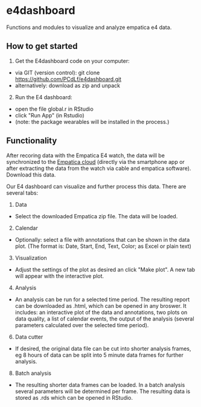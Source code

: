 # e4dashboard

Functions and modules to visualize and analyze empatica e4 data. 

## How to get started

1) Get the E4dashboard code on your computer:
  - via GIT (version control): git clone https://github.com/PCdLf/e4dashboard.git
  - alternatively: download as zip and unpack

2) Run the E4 dashboard:
  - open the file global.r in RStudio
  - click "Run App" (in Rstudio)
  - (note: the package wearables will be installed in the process.)

## Functionality

After recoring data with the Empatica E4 watch, the data will be synchronized to the [Empatica cloud](https://www.empatica.com/connect/login.php) (directly via the smartphone app or after extracting the data from the watch via cable and empatica software). Download this data.


Our E4 dashboard can visualize and further process this data. There are several tabs:

1) Data
- Select the downloaded Empatica zip file. The data will be loaded.

2) Calendar
- Optionally: select a file with annotations that can be shown in the data plot. (The format is: Date, Start, End, Text, Color; as Excel or plain text)

3) Visualization
- Adjust the settings of the plot as desired an click "Make plot". A new tab will appear with the interactive plot.

4) Analysis
- An analysis can be run for a selected time period. The resulting report can be downloaded as .html, which can be opened in any broswer. It includes: an interactive plot of the data and annotations, two plots on data quality, a list of calendar events, the output of the analysis (several parameters calculated over the selected time period).

6) Data cutter
- If desired, the original data file can be cut into shorter analysis frames, eg 8 hours of data can be split into 5 minute data frames for further analysis.

8) Batch analysis
- The resulting shorter data frames can be loaded. In a batch analysis several parameters will be determined per frame. The resulting data is stored as .rds which can be opened in RStudio.
